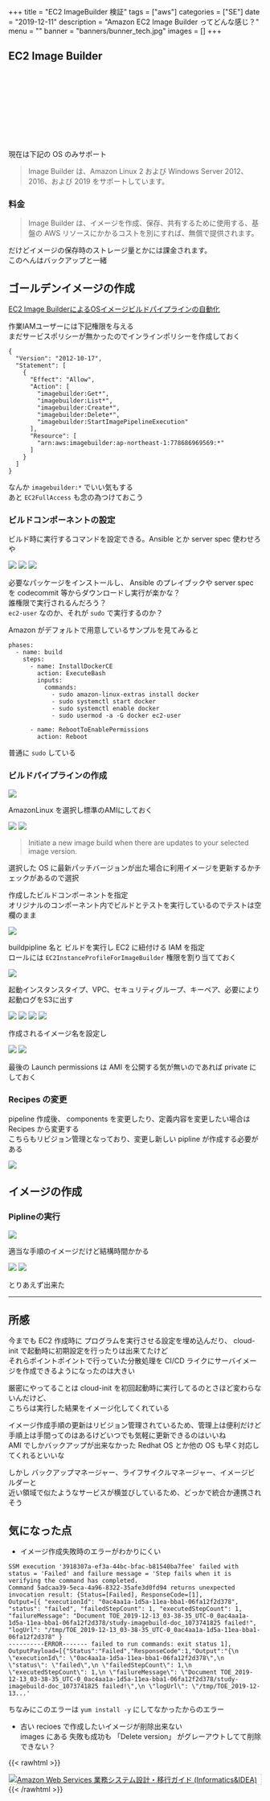 +++
title = "EC2 ImageBuilder 検証"
tags = ["aws"]
categories = ["SE"]
date = "2019-12-11"
description = "Amazon EC2 Image Builder ってどんな感じ？"
menu = ""
banner = "banners/bunner_tech.jpg"
images = []
+++

<!--more-->

## EC2 Image Builder
<div class="iframely-embed"><div class="iframely-responsive" style="height: 140px; padding-bottom: 0;"><a href="https://aws.amazon.com/jp/image-builder/" data-iframely-url="//cdn.iframe.ly/eKTphMK?iframe=card-small"></a></div></div><script async src="//cdn.iframe.ly/embed.js" charset="utf-8"></script>  

現在は下記の OS のみサポート  

> Image Builder は、Amazon Linux 2 および Windows Server 2012、2016、および 2019 をサポートしています。

### 料金  
> Image Builder は、イメージを作成、保存、共有するために使用する、基盤の AWS リソースにかかるコストを別にすれば、無償で提供されます。  

だけどイメージの保存時のストレージ量とかには課金されます。  
このへんはバックアップと一緒  

## ゴールデンイメージの作成
<i class="fas fa-external-link-alt"></i> [EC2 Image BuilderによるOSイメージビルドパイプラインの自動化](https://aws.amazon.com/jp/blogs/news/automate-os-image-build-pipelines-with-ec2-image-builder/)  

作業IAMユーザーには下記権限を与える  
まだサービスポリシーが無かったのでインラインポリシーを作成しておく  

```
{
  "Version": "2012-10-17",
  "Statement": [
    {
      "Effect": "Allow",
      "Action": [
        "imagebuilder:Get*",
        "imagebuilder:List*",
        "imagebuilder:Create*",
        "imagebuilder:Delete*",
        "imagebuilder:StartImagePipelineExecution"
      ],
      "Resource": [
        "arn:aws:imagebuilder:ap-northeast-1:778686969569:*"
      ]
    }
  ]
}
```

なんか `imagebuilder:*` でいい気もする  
あと `EC2FullAccess` も念の為つけておこう  

### ビルドコンポーネントの設定
ビルド時に実行するコマンドを設定できる。Ansible とか server spec 使わせろや  

<img src="/images/2019/aws-ec2/imagebuild-01.png" />  
<img src="/images/2019/aws-ec2/imagebuild-02.png" />  
<img src="/images/2019/aws-ec2/imagebuild-03.png" />  

必要なパッケージをインストールし、 Ansible のプレイブックや server spec を codecommit 等からダウンロードし実行が楽かな？  
誰権限で実行されるんだろう？  
`ec2-user` なのか、それが `sudo` で実行するのか？  

Amazon がデフォルトで用意しているサンプルを見てみると  

```
phases:
  - name: build
    steps:
      - name: InstallDockerCE
        action: ExecuteBash
        inputs:
          commands:
            - sudo amazon-linux-extras install docker
            - sudo systemctl start docker
            - sudo systemctl enable docker
            - sudo usermod -a -G docker ec2-user

      - name: RebootToEnablePermissions
        action: Reboot
```

普通に `sudo` している  

### ビルドパイプラインの作成
<img src="/images/2019/aws-ec2/imagebuild-04.png" />  

AmazonLinux を選択し標準のAMIにしておく  

<img src="/images/2019/aws-ec2/imagebuild-05.png" />  
<img src="/images/2019/aws-ec2/imagebuild-06.png" />  

> Initiate a new image build when there are updates to your selected image version.  

選択した OS に最新パッチバージョンが出た場合に利用イメージを更新するかチェックがあるので選択  

作成したビルドコンポーネントを指定  
オリジナルのコンポーネント内でビルドとテストを実行しているのでテストは空欄のまま  

<img src="/images/2019/aws-ec2/imagebuild-07.png" />  

buildpipline 名と ビルドを実行し EC2 に紐付ける IAM を指定  
ロールには `EC2InstanceProfileForImageBuilder` 権限を割り当てておく  

<img src="/images/2019/aws-ec2/imagebuild-08.png" />  

起動インスタンスタイプ、VPC、セキュリティグループ、キーペア、必要により起動ログをS3に出す  

<img src="/images/2019/aws-ec2/imagebuild-09.png" />  
<img src="/images/2019/aws-ec2/imagebuild-10.png" />  
<img src="/images/2019/aws-ec2/imagebuild-11.png" />  
<img src="/images/2019/aws-ec2/imagebuild-12.png" />  

作成されるイメージ名を設定し  

<img src="/images/2019/aws-ec2/imagebuild-13.png" />  
<img src="/images/2019/aws-ec2/imagebuild-14.png" />  

最後の Launch permissions は AMI を公開する気が無いのであれば private にしておく  

### Recipes の変更
pipeline 作成後、 components を変更したり、定義内容を変更したい場合は Recipes から変更する  
こちらもリビジョン管理となっており、変更し新しい pipline が作成する必要がある  

<img src="/images/2019/aws-ec2/imagebuild-15.png" />  

## イメージの作成  

### Piplineの実行  
<img src="/images/2019/aws-ec2/imagebuild-16.png" />  

適当な手順のイメージだけど結構時間かかる  

<img src="/images/2019/aws-ec2/imagebuild-17.png" />  
<img src="/images/2019/aws-ec2/imagebuild-18.png" />  

とりあえず出来た  

---

## 所感
今までも EC2 作成時に プログラムを実行させる設定を埋め込んだり、 cloud-init で起動時に初期設定を行ったりは出来てたけど  
それらポイントポイントで行っていた分散処理を CI/CD ライクにサーバイメージを作成できるようになったのは大きい  

厳密にやってることは cloud-init を初回起動時に実行してるのとさほど変わらないんだけど、  
こちらは実行した結果をイメージ化してくれている  

イメージ作成手順の更新はリビジョン管理されているため、管理上は便利だけど手順上は手間ってのはあるけどいつでも気軽に更新できるのはいいね  
AMI でしかバックアップが出来なかった Redhat OS とか他の OS も早く対応してくれるといいな  

しかし バックアップマネージャー、ライフサイクルマネージャー、イメージビルダーと  
近い領域で似たようなサービスが横並びしているため、どっかで統合か連携されそう  

## 気になった点

* イメージ作成失敗時のエラーがわかりにくい  

```
SSM execution '3918307a-ef3a-44bc-bfac-b81540ba7fee' failed with status = 'Failed' and failure message = 'Step fails when it is verifying the command has completed. 
Command 5adcaa39-5eca-4a96-8322-35afe3d0fd94 returns unexpected invocation result: {Status=[Failed], ResponseCode=[1], 
Output=[{ "executionId": "0ac4aa1a-1d5a-11ea-bba1-06fa12f2d378", "status": "failed", "failedStepCount": 1, "executedStepCount": 1, "failureMessage": "Document TOE_2019-12-13_03-38-35_UTC-0_0ac4aa1a-1d5a-11ea-bba1-06fa12f2d378/study-imagebuild-doc_1073741825 failed!", 
"logUrl": "/tmp/TOE_2019-12-13_03-38-35_UTC-0_0ac4aa1a-1d5a-11ea-bba1-06fa12f2d378" } 
----------ERROR------- failed to run commands: exit status 1], OutputPayload=[{"Status":"Failed","ResponseCode":1,"Output":"{\n \"executionId\": \"0ac4aa1a-1d5a-11ea-bba1-06fa12f2d378\",\n \"status\": \"failed\",\n \"failedStepCount\": 1,\n \"executedStepCount\": 1,\n \"failureMessage\": \"Document TOE_2019-12-13_03-38-35_UTC-0_0ac4aa1a-1d5a-11ea-bba1-06fa12f2d378/study-imagebuild-doc_1073741825 failed!\",\n \"logUrl\": \"/tmp/TOE_2019-12-13...'
```

ちなみにこのエラーは `yum install -y` にしてなかったからのエラー  


* 古い recioes で作成したいイメージが削除出来ない  
images にある 失敗も成功も 「Delete version」 がグレーアウトしてて削除できない？  

{{< rawhtml >}}
<div style="border: dashed 1px #ccc;">
<a href="http://www.amazon.co.jp/exec/obidos/ASIN/4797392568/sinokyoufu-22/ref=nosim/" name="amazletlink" target="_blank"><img src="https://images-fe.ssl-images-amazon.com/images/I/61N%2BYkPAOtL._SL160_.jpg" alt="Amazon Web Services 業務システム設計・移行ガイド (Informatics&IDEA)" style="border: none;" /></a>
</div>
{{< /rawhtml >}}
